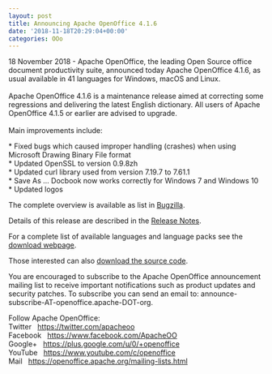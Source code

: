 ```yaml
---
layout: post
title: Announcing Apache OpenOffice 4.1.6
date: '2018-11-18T20:29:04+00:00'
categories: OOo
---
```

<p>18 November 2018 - Apache OpenOffice, the leading Open Source office 
document productivity suite, announced today Apache OpenOffice 4.1.6, as
 usual available in 41 languages for Windows, macOS and Linux.<br /><br />Apache
 OpenOffice 4.1.6 is a maintenance release aimed at correcting some 
regressions and delivering the latest English dictionary. All users of 
Apache OpenOffice 4.1.5 or earlier are advised to upgrade.<br /><br />Main improvements include:</p> 
  <p>* Fixed bugs which caused improper handling (crashes) when using Microsoft Drawing Binary File format<br />* Updated OpenSSL to version 0.9.8zh<br />* Updated curl library used from version 7.19.7 to 7.61.1<br />* Save As ... Docbook now works correctly for Windows 7 and Windows 10<br />* Updated logos</p>The complete overview is available as list in <a title="Bugzilla" target="_blank" href="https://bz.apache.org/ooo/buglist.cgi?list_id=233429&amp;query_format=advanced&amp;resolution=FIXED&amp;resolution=FIXED_WITHOUT_CODE&amp;target_milestone=4.1.6">Bugzilla</a>.<br /> 
  <p>Details of this release are described in the <a target="_blank" title="Release Notes" href="https://cwiki.apache.org/confluence/display/OOOUSERS/AOO+4.1.6+Release+Notes">Release Notes</a>. <br /></p> 
  <p>For a complete list of available languages and language packs see the <a title="Apache OpenOffice - Official download" target="_blank" href="https://www.openoffice.org/download/">download webpage</a>.</p> 
  <p>Those interested can also <a title="Apache OpenOffice - Source code" target="_blank" href="https://openoffice.apache.org/downloads.html">download the source code</a>.</p> 
  <p>You
 are encouraged to subscribe to the Apache OpenOffice announcement 
mailing list to receive important notifications such as product updates 
and security patches. To subscribe you can send an email to: announce-subscribe-AT-openoffice.apache-DOT-org.</p> 
   
  Follow Apache OpenOffice:<br />Twitter&nbsp;&nbsp; <a href="https://twitter.com/apacheoo" title="Apache OpenOffice @Twitter">https://twitter.com/apacheoo</a><br />Facebook&nbsp;&nbsp; <a href="https://www.facebook.com/ApacheOO" title="Apache OpenOffice @ Facebook">https://www.facebook.com/ApacheOO</a><br />Google+&nbsp;&nbsp; <a href="https://plus.google.com/u/0/114598373874764163668/posts" data-mce-href="https://plus.google.com/u/0/114598373874764163668/posts" title="Apache OpenOffice @ Google+">https://plus.google.com/u/0/+openoffice</a><br />YouTube&nbsp;&nbsp; <a href="https://www.youtube.com/c/openoffice" title="Apache OpenOffice @ YouTube">https://www.youtube.com/c/openoffice</a><br />Mail&nbsp;&nbsp; <a title="Mail" href="https://openoffice.apache.org/mailing-lists.html">https://openoffice.apache.org/mailing-lists.html</a>
